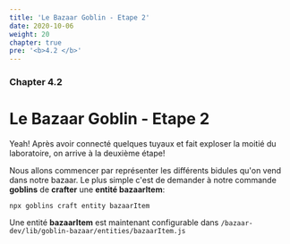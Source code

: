 ```yaml
---
title: 'Le Bazaar Goblin - Etape 2'
date: 2020-10-06
weight: 20
chapter: true
pre: '<b>4.2 </b>'
---
```


### Chapter 4.2

# Le Bazaar Goblin - Etape 2

Yeah! Après avoir connecté quelques tuyaux et fait exploser la moitié du
laboratoire, on arrive à la deuxième étape!

Nous allons commencer par représenter les différents bidules qu'on vend dans
notre bazaar. Le plus simple c'est de demander à notre commande **goblins** de
**crafter** une **entité bazaarItem**:

`npx goblins craft entity bazaarItem`

Une entité **bazaarItem** est maintenant configurable dans
`/bazaar-dev/lib/goblin-bazaar/entities/bazaarItem.js`
